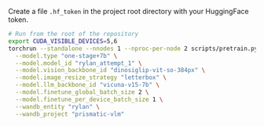 Create a file `.hf_token` in the project root directory with your HuggingFace token.


```bash
# Run from the root of the repository
export CUDA_VISIBLE_DEVICES=5,6
torchrun --standalone --nnodes 1 --nproc-per-node 2 scripts/pretrain.py \
  --model.type "one-stage+7b" \
  --model.model_id "rylan_attempt_1" \
  --model.vision_backbone_id "dinosiglip-vit-so-384px" \
  --model.image_resize_strategy "letterbox" \
  --model.llm_backbone_id "vicuna-v15-7b" \
  --model.finetune_global_batch_size 2 \
  --model.finetune_per_device_batch_size 1 \
  --wandb_entity "rylan" \
  --wandb_project "prismatic-vlm"
```
